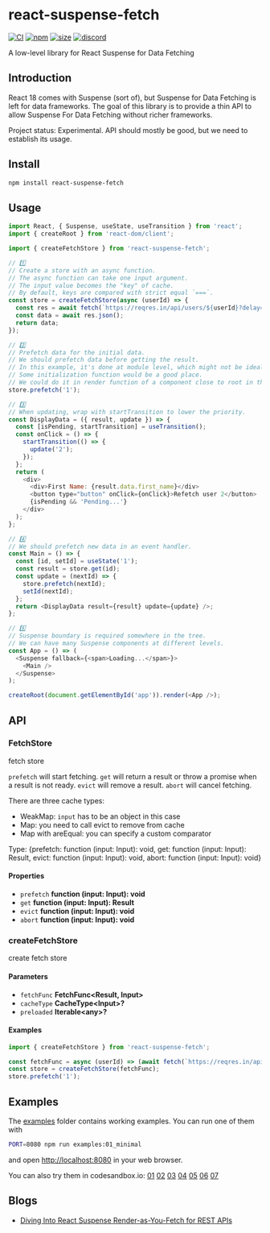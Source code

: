 # react-suspense-fetch

[![CI](https://img.shields.io/github/workflow/status/dai-shi/react-suspense-fetch/CI)](https://github.com/dai-shi/react-suspense-fetch/actions?query=workflow%3ACI)
[![npm](https://img.shields.io/npm/v/react-suspense-fetch)](https://www.npmjs.com/package/react-suspense-fetch)
[![size](https://img.shields.io/bundlephobia/minzip/react-suspense-fetch)](https://bundlephobia.com/result?p=react-suspense-fetch)
[![discord](https://img.shields.io/discord/627656437971288081)](https://discord.gg/MrQdmzd)

A low-level library for React Suspense for Data Fetching

## Introduction

React 18 comes with Suspense (sort of),
but Suspense for Data Fetching is left for data frameworks.
The goal of this library is to provide a thin API
to allow Suspense For Data Fetching without richer frameworks.

Project status: Experimental. API should mostly be good, but we need to establish its usage.

## Install

```bash
npm install react-suspense-fetch
```

## Usage

```javascript
import React, { Suspense, useState, useTransition } from 'react';
import { createRoot } from 'react-dom/client';

import { createFetchStore } from 'react-suspense-fetch';

// 1️⃣
// Create a store with an async function.
// The async function can take one input argument.
// The input value becomes the "key" of cache.
// By default, keys are compared with strict equal `===`.
const store = createFetchStore(async (userId) => {
  const res = await fetch(`https://reqres.in/api/users/${userId}?delay=3`);
  const data = await res.json();
  return data;
});

// 2️⃣
// Prefetch data for the initial data.
// We should prefetch data before getting the result.
// In this example, it's done at module level, which might not be ideal.
// Some initialization function would be a good place.
// We could do it in render function of a component close to root in the tree.
store.prefetch('1');

// 3️⃣
// When updating, wrap with startTransition to lower the priority.
const DisplayData = ({ result, update }) => {
  const [isPending, startTransition] = useTransition();
  const onClick = () => {
    startTransition(() => {
      update('2');
    });
  };
  return (
    <div>
      <div>First Name: {result.data.first_name}</div>
      <button type="button" onClick={onClick}>Refetch user 2</button>
      {isPending && 'Pending...'}
    </div>
  );
};

// 4️⃣
// We should prefetch new data in an event handler.
const Main = () => {
  const [id, setId] = useState('1');
  const result = store.get(id);
  const update = (nextId) => {
    store.prefetch(nextId);
    setId(nextId);
  };
  return <DisplayData result={result} update={update} />;
};

// 5️⃣
// Suspense boundary is required somewhere in the tree.
// We can have many Suspense components at different levels.
const App = () => (
  <Suspense fallback={<span>Loading...</span>}>
    <Main />
  </Suspense>
);

createRoot(document.getElementById('app')).render(<App />);
```

## API

<!-- Generated by documentation.js. Update this documentation by updating the source code. -->

### FetchStore

fetch store

`prefetch` will start fetching.
`get` will return a result or throw a promise when a result is not ready.
`evict` will remove a result.
`abort` will cancel fetching.

There are three cache types:

*   WeakMap: `input` has to be an object in this case
*   Map: you need to call evict to remove from cache
*   Map with areEqual: you can specify a custom comparator

Type: {prefetch: function (input: Input): void, get: function (input: Input): Result, evict: function (input: Input): void, abort: function (input: Input): void}

#### Properties

*   `prefetch` **function (input: Input): void** 
*   `get` **function (input: Input): Result** 
*   `evict` **function (input: Input): void** 
*   `abort` **function (input: Input): void** 

### createFetchStore

create fetch store

#### Parameters

*   `fetchFunc` **FetchFunc\<Result, Input>** 
*   `cacheType` **CacheType\<Input>?** 
*   `preloaded` **Iterable\<any>?** 

#### Examples

```javascript
import { createFetchStore } from 'react-suspense-fetch';

const fetchFunc = async (userId) => (await fetch(`https://reqres.in/api/users/${userId}?delay=3`)).json();
const store = createFetchStore(fetchFunc);
store.prefetch('1');
```

## Examples

The [examples](examples) folder contains working examples.
You can run one of them with

```bash
PORT=8080 npm run examples:01_minimal
```

and open <http://localhost:8080> in your web browser.

You can also try them in codesandbox.io:
[01](https://codesandbox.io/s/github/dai-shi/react-suspense-fetch/tree/main/examples/01\_minimal)
[02](https://codesandbox.io/s/github/dai-shi/react-suspense-fetch/tree/main/examples/02\_typescript)
[03](https://codesandbox.io/s/github/dai-shi/react-suspense-fetch/tree/main/examples/03\_props)
[04](https://codesandbox.io/s/github/dai-shi/react-suspense-fetch/tree/main/examples/04\_auth)
[05](https://codesandbox.io/s/github/dai-shi/react-suspense-fetch/tree/main/examples/05\_todolist)
[06](https://codesandbox.io/s/github/dai-shi/react-suspense-fetch/tree/main/examples/06\_reactlazy)
[07](https://codesandbox.io/s/github/dai-shi/react-suspense-fetch/tree/main/examples/07\_wasm)

## Blogs

*   [Diving Into React Suspense Render-as-You-Fetch for REST APIs](https://blog.axlight.com/posts/diving-into-react-suspense-render-as-you-fetch-for-rest-apis/)
